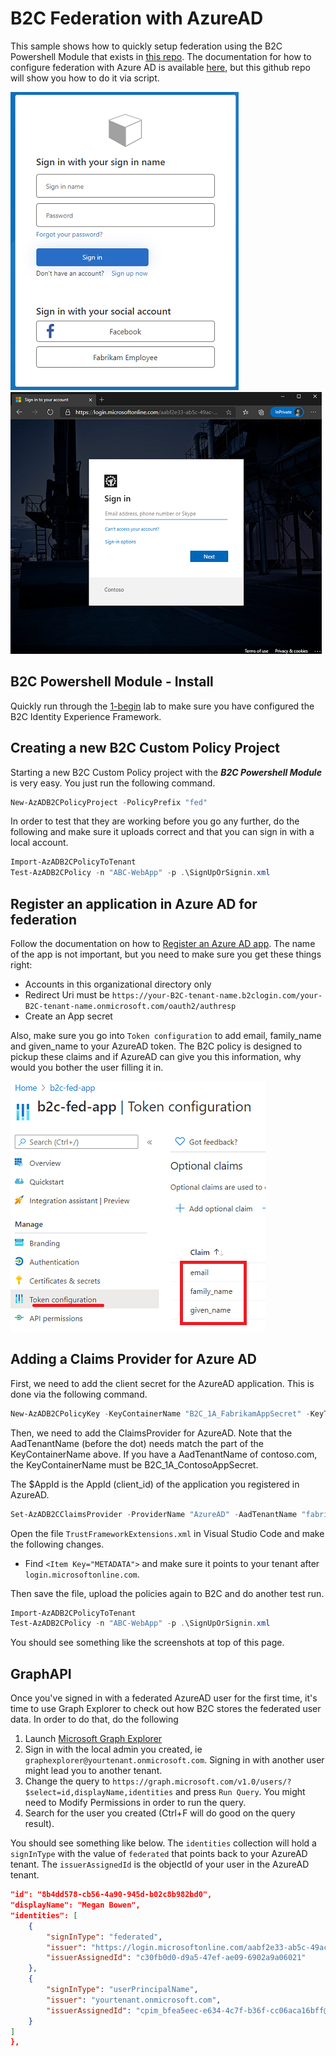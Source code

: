 # B2C Federation with AzureAD

This sample shows how to quickly setup federation using the B2C Powershell Module that exists in [this repo](https://github.com/cljung/AzureAD-B2C-scripts). The documentation for how to configure federation with Azure AD is available [here](https://docs.microsoft.com/en-us/azure/active-directory-b2c/identity-provider-azure-ad-single-tenant-custom), but this github repo will show you how to do it via script.

![AzureAD Claims Provider selectcion](/media/fed-page-1.png) ![AzureAD Signin page](/media/fed-page-2.png)


## B2C Powershell Module - Install
Quickly run through the [1-begin](./1-begin) lab to make sure you have configured the B2C Identity Experience Framework.

## Creating a new B2C Custom Policy Project

Starting a new B2C Custom Policy project with the ***B2C Powershell Module*** is very easy. You just run the following command.

```powershell
New-AzADB2CPolicyProject -PolicyPrefix "fed"
```

In order to test that they are working before you go any further, do the following and make sure it uploads correct and that you can sign in with a local account.

```powershell
Import-AzADB2CPolicyToTenant
Test-AzADB2CPolicy -n "ABC-WebApp" -p .\SignUpOrSignin.xml
```

## Register an application in Azure AD for federation

Follow the documentation on how to [Register an Azure AD app](https://docs.microsoft.com/en-us/azure/active-directory-b2c/identity-provider-azure-ad-single-tenant-custom?tabs=app-reg-ga#register-an-azure-ad-app). The name of the app is not important, but you need to make sure you get these things right:

- Accounts in this organizational directory only
- Redirect Uri must be `https://your-B2C-tenant-name.b2clogin.com/your-B2C-tenant-name.onmicrosoft.com/oauth2/authresp`
- Create an App secret

Also, make sure you go into `Token configuration` to add email, family_name and given_name to your AzureAD token. The B2C policy is designed to pickup these claims and if AzureAD can give you this information, why would you bother the user filling it in.

![Token Configuration](/media/fed-page-3.png)

## Adding a Claims Provider for Azure AD

First, we need to add the client secret for the AzureAD application. This is done via the following command.

```powershell
New-AzADB2CPolicyKey -KeyContainerName "B2C_1A_FabrikamAppSecret" -KeyType "secret" -KeyUse "sig" -Secret $yoursecret
```

Then, we need to add the ClaimsProvider for AzureAD. Note that the AadTenantName (before the dot) needs match the part of the KeyContainerName above. If you have a AadTenantName of contoso.com, the KeyContainerName must be B2C_1A_ContosoAppSecret. 

The $AppId is the AppId (client_id) of the application you registered in AzureAD.

```powershell
Set-AzADB2CClaimsProvider -ProviderName "AzureAD" -AadTenantName "fabrikam.com" -client_id $AppId
```

Open the file `TrustFrameworkExtensions.xml` in Visual Studio Code and make the following changes.

- Find `<Item Key="METADATA">` and make sure it points to your tenant after `login.microsoftonline.com`.

Then save the file, upload the policies again to B2C and do another test run.  

```powershell
Import-AzADB2CPolicyToTenant
Test-AzADB2CPolicy -n "ABC-WebApp" -p .\SignUpOrSignin.xml
```

You should see something like the screenshots at top of this page.

## GraphAPI 

Once you've signed in with a federated AzureAD user for the first time, it's time to use Graph Explorer to check out how B2C stores the federated user data. In order to do that, do the following

1. Launch [Microsoft Graph Explorer](https://developer.microsoft.com/en-us/graph/graph-explorer)
1. Sign in with the local admin you created, ie `graphexplorer@yourtenant.onmicrosoft.com`. Signing in with another user might lead you to another tenant.
1. Change the query to `https://graph.microsoft.com/v1.0/users/?$select=id,displayName,identities` and press `Run Query`. You might need to Modify Permissions in order to run the query.
1. Search for the user you created (Ctrl+F will do good on the query result). 

You should see something like below. The `identities` collection will hold a `signInType` with the value of `federated` that points back to your AzureAD tenant. The `issuerAssignedId` is the objectId of your user in the AzureAD tenant. 

```json
"id": "8b4dd578-cb56-4a90-945d-b02c8b982bd0",
"displayName": "Megan Bowen",
"identities": [
    {
        "signInType": "federated",
        "issuer": "https://login.microsoftonline.com/aabf2e33-ab5c-49ac-8f62-81af9596e434/v2.0",
        "issuerAssignedId": "c30fb0d0-d9a5-47ef-ae09-6902a9a06021"
    },
    {
        "signInType": "userPrincipalName",
        "issuer": "yourtenant.onmicrosoft.com",
        "issuerAssignedId": "cpim_bfea5eec-e634-4c7f-b36f-cc06aca16bff@yourtenant.onmicrosoft.com"
    }
]
},
```